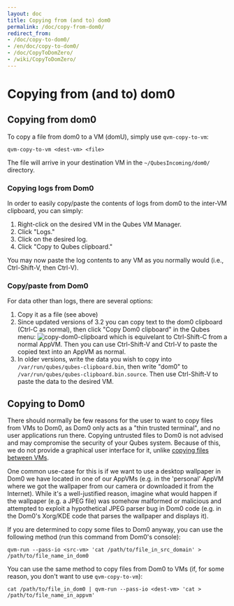 ```yaml
---
layout: doc
title: Copying from (and to) dom0
permalink: /doc/copy-from-dom0/
redirect_from:
- /doc/copy-to-dom0/
- /en/doc/copy-to-dom0/
- /doc/CopyToDomZero/
- /wiki/CopyToDomZero/
---
```


Copying from (and to) dom0
==========================

Copying **from** dom0
---------------------

To copy a file from dom0 to a VM (domU), simply use `qvm-copy-to-vm`:

~~~
qvm-copy-to-vm <dest-vm> <file>
~~~

The file will arrive in your destination VM in the `~/QubesIncoming/dom0/`
directory.

### Copying logs from Dom0 ###

In order to easily copy/paste the contents of logs from dom0 to the inter-VM
clipboard, you can simply:

1.  Right-click on the desired VM in the Qubes VM Manager.
2.  Click "Logs."
3.  Click on the desired log.
4.  Click "Copy to Qubes clipboard."

You may now paste the log contents to any VM as you normally would (i.e.,
Ctrl-Shift-V, then Ctrl-V).

### Copy/paste from Dom0 ###

For data other than logs, there are several options:

1.  Copy it as a file (see above)
2.  Since updated versions of 3.2 you can copy text to the dom0 clipboard
    (Ctrl-C as normal), then click "Copy Dom0 clipboard" in the Qubes menu:
    ![copy-dom0-clipboard](/attachment/wiki/QubesScreenshots/r3.2-dom0-copyout.png)
    which is equivelant to Ctrl-Shift-C from a normal AppVM.
    Then you can use Ctrl-Shift-V and Ctrl-V to paste the copied text into an
    AppVM as normal.
3.  In older versions, write the data you wish to copy into
    `/var/run/qubes/qubes-clipboard.bin`, then write "dom0" to
    `/var/run/qubes/qubes-clipboard.bin.source`.
    Then use Ctrl-Shift-V to paste the data to the desired VM.


Copying **to** Dom0
-------------------

There should normally be few reasons for the user to want to copy files from VMs
to Dom0, as Dom0 only acts as a "thin trusted terminal", and no user
applications run there. Copying untrusted files to Dom0 is not advised and may
compromise the security of your Qubes system. Because of this, we do not provide
a graphical user interface for it, unlike [copying files between
VMs](/doc/copying-files/).

One common use-case for this is if we want to use a desktop wallpaper in Dom0 we
have located in one of our AppVMs (e.g. in the 'personal' AppVM where we got the
wallpaper from our camera or downloaded it from the Internet). While it's a
well-justified reason, imagine what would happen if the wallpaper (e.g. a JPEG
file) was somehow malformed or malicious and attempted to exploit a hypothetical
JPEG parser bug in Dom0 code (e.g. in the Dom0's Xorg/KDE code that parses the
wallpaper and displays it).

If you are determined to copy some files to Dom0 anyway, you can use the
following method (run this command from Dom0's console):

~~~
qvm-run --pass-io <src-vm> 'cat /path/to/file_in_src_domain' > /path/to/file_name_in_dom0
~~~

You can use the same method to copy files from Dom0 to VMs (if, for some reason,
you don't want to use `qvm-copy-to-vm`):

~~~
cat /path/to/file_in_dom0 | qvm-run --pass-io <dest-vm> 'cat > /path/to/file_name_in_appvm'
~~~

